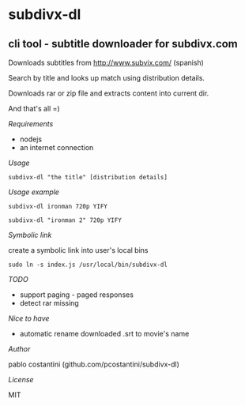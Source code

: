 subdivx-dl
==========
cli tool - subtitle downloader for subdivx.com
----------------------------------------------

Downloads subtitles from http://www.subvix.com/ (spanish)

Search by title and looks up match using distribution details.

Downloads rar or zip file and extracts content into current dir.

And that's all =)

*Requirements*

 * nodejs
 * an internet connection

*Usage*

	subdivx-dl "the title" [distribution details]

*Usage example*

	subdivx-dl ironman 720p YIFY

	subdivx-dl "ironman 2" 720p YIFY

*Symbolic link*

create a symbolic link into user's local bins

	sudo ln -s index.js /usr/local/bin/subdivx-dl

*TODO*

 * support paging - paged responses
 * detect rar missing

*Nice to have*

 * automatic rename downloaded .srt to movie's name

*Author*

pablo costantini (github.com/pcostantini/subdivx-dl)

*License*

MIT
